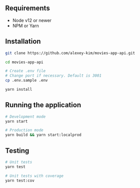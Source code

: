 ## Requirements
- Node v12 or newer
- NPM or Yarn

## Installation

```bash
git clone https://github.com/alexey-kim/movies-app-api.git

cd movies-app-api

# Create .env file
# Change port if necessary. Default is 3001
cp .env.sample .env

yarn install
```

## Running the application

```bash
# Development mode
yarn start

# Production mode
yarn build && yarn start:localprod
```

## Testing

```bash
# Unit tests
yarn test

# Unit tests with coverage
yarn test:cov
```
